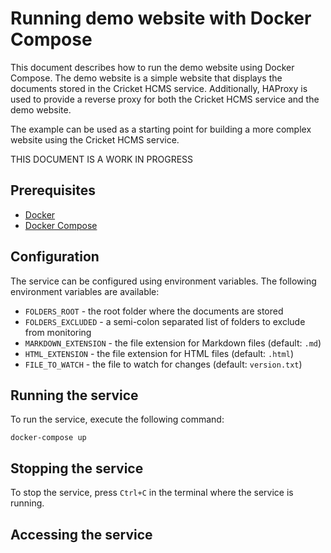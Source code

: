 # Running demo website with Docker Compose

This document describes how to run the demo website using Docker Compose. The demo website is a simple website that displays the documents stored in the Cricket HCMS service. Additionally, HAProxy is used to provide a reverse proxy for both the Cricket HCMS service and the demo website.

The example can be used as a starting point for building a more complex website using the Cricket HCMS service.

THIS DOCUMENT IS A WORK IN PROGRESS

## Prerequisites

- [Docker](https://docs.docker.com/get-docker/)
- [Docker Compose](https://docs.docker.com/compose/install/)

## Configuration

The service can be configured using environment variables. The following environment variables are available:

- `FOLDERS_ROOT` - the root folder where the documents are stored
- `FOLDERS_EXCLUDED` - a semi-colon separated list of folders to exclude from monitoring
- `MARKDOWN_EXTENSION` - the file extension for Markdown files (default: `.md`)
- `HTML_EXTENSION` - the file extension for HTML files (default: `.html`)
- `FILE_TO_WATCH` - the file to watch for changes (default: `version.txt`)


## Running the service

To run the service, execute the following command:

```shell
docker-compose up
```


## Stopping the service

To stop the service, press `Ctrl+C` in the terminal where the service is running.

## Accessing the service

